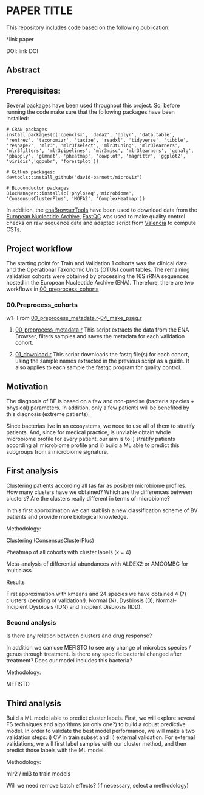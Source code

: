 # PAPER TITLE

This repository includes code based on the following publication:

*link paper

DOI: link DOI

## Abstract

## Prerequisites:

Several packages have been used throughout this project. So, before running the code make sure that the following packages have been installed:

```{r}
# CRAN packages
install.packages(c('openxlsx', 'dada2', 'dplyr', 'data.table', 'rentrez', 'taxonomizr', 'taxize', 'readxl', 'tidyverse', 'tibble', 'reshape2', 'mlr3', 'mlr3fselect', 'mlr3tuning', 'mlr3learners', 'mlr3filters', 'mlr3pipelines', 'mlr3misc', 'mlr3learners', 'genalg', 'pbapply', 'glmnet', 'pheatmap', 'cowplot', 'magrittr', 'ggplot2', 'viridis','ggpubr', 'forestplot'))

# GitHub packages:
devtools::install_github("david-barnett/microViz")

# Bioconductor packages
BiocManager::install(c('phyloseq','microbiome', 'ConsensusClusterPlus', 'MOFA2', 'ComplexHeatmap'))

```

In addition, the [enaBrowserTools](https://github.com/enasequence/enaBrowserTools) have been used to download data from the [European Nucleotide Archive](https://www.ebi.ac.uk/ena/browser/home),  [FastQC](https://www.bioinformatics.babraham.ac.uk/projects/fastqc/) was used to make quality control checks on raw sequence data and adapted script from [Valencia](https://github.com/ravel-lab/VALENCIA) to compute CSTs.

## Project workflow
The starting point for Train and Validation 1 cohorts was the clinical data and the Operational Taxonomic Units (OTUs) count tables. The remaining validation cohorts were obtained by processing the 16S rRNA sequences hosted in the European Nucleotide Archive (ENA). Therefore, there are two workflows in [00_preprocess_cohorts](https://github.com/DiegoFE94/BV_Microbiome/tree/main/00_preprocess_cohorts/code)

### 00.Preprocess_cohorts
w1- From [00_preprocess_metadata.r](https://github.com/DiegoFE94/BV_Microbiome/blob/main/00_preprocess_cohorts/code/00_preprocess_metadata.r)-[04_make_pseq.r](https://github.com/DiegoFE94/BV_Microbiome/blob/main/00_preprocess_cohorts/code/04_make_pseq.r)

1. [00_preprocess_metadata.r](https://github.com/DiegoFE94/BV_Microbiome/blob/main/00_preprocess_cohorts/code/00_preprocess_metadata.r) This script extracts the data from the ENA Browser, filters samples and saves the metadata for each validation cohort.

2. [01_download.r](https://github.com/DiegoFE94/BV_Microbiome/blob/main/00_preprocess_cohorts/code/01_download.r) This script downloads the fastq file(s) for each cohort, using the sample names extracted in the previous script as a guide. It also applies to each sample the fastqc program for quality control.




## Motivation
The diagnosis of BF is based on a few and non-precise (bacteria species + physical) parameters. In addition, only a few patients will be benefited by this diagnosis (extreme patients).

Since bacterias live in an ecosystems, we need to use all of them to stratify patients. And, since for medical practice, is unviable obtain whole microbiome profile for every patient, our aim is to i) stratify patients according all microbiome profile and ii) build a ML able to predict this subgroups from a microbiome signature.

## First analysis

Clustering patients according all (as far as posible) microbiome profiles. How many clusters have we obtained? Which are the differences between clusters? Are the clusters really different in terms of microbiome?

In this first approximation we can stablish a new classification scheme of BV patients and provide more biological knowledge.

Methodology:

Clustering (ConsensusClusterPlus)

Pheatmap of all cohorts with cluster labels (k = 4)

Meta-analysis of differential abundances with ALDEX2 or AMCOMBC for multiclass

Results

First approximation with kmeans and 24 species we have obtained 4 (?) clusters (pending of validation!). Normal (N), Dysbiosis (D), Normal-Incipient Dysbiosis (IDN) and Incipient Disbiosis  (IDD).

### Second analysis

Is there any relation between clusters and drug response?

In addition we can use MEFISTO to see any change of microbes species / genus through treatment. Is there any specific bacterial changed after treatment? Does our model includes this bacteria?

Methodology:

MEFISTO

## Third analysis

Build a ML model able to predict cluster labels. First, we will explore several FS techniques and algorithms (or only one?) to build a robust predictive model. In order to validate the best model performance, we will make a two validation steps: i) CV in train subset and ii) external validation. For external validations, we will first label samples with our cluster method, and then predict those labels with the ML model.

Methodology:

mlr2 / ml3 to train models

Will we need remove batch effects? (if necessary, select a methodology)